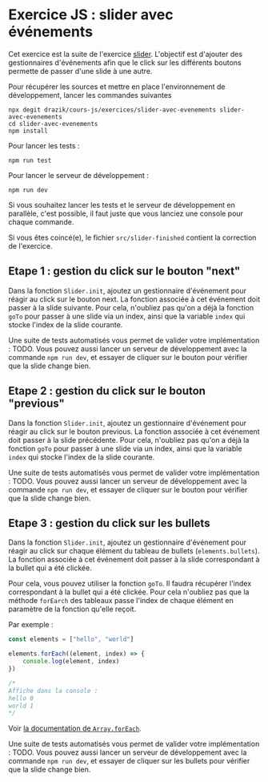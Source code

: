 # Exercice JS : slider avec événements

Cet exercice est la suite de l'exercice [slider](https://github.com/drazik/cours-js/tree/master/exercices/slider). L'objectif est d'ajouter des gestionnaires d'événements afin que le click sur les différents boutons permette de passer d'une slide à une autre.

Pour récupérer les sources et mettre en place l'environnement de développement, lancer les commandes suivantes

```console
npx degit drazik/cours-js/exercices/slider-avec-evenements slider-avec-evenements
cd slider-avec-evenements
npm install
```

Pour lancer les tests :

```console
npm run test
```

Pour lancer le serveur de développement :

```console
npm run dev
```

Si vous souhaitez lancer les tests et le serveur de développement en parallèle, c'est possible, il faut juste que vous lanciez une console pour chaque commande.

Si vous êtes coincé(e), le fichier `src/slider-finished` contient la correction de l'exercice.

## Etape 1 : gestion du click sur le bouton "next"

Dans la fonction `Slider.init`, ajoutez un gestionnaire d'événement pour réagir au click sur le bouton next. La fonction associée à cet événement doit passer à la slide suivante. Pour cela, n'oubliez pas qu'on a déjà la fonction `goTo` pour passer à une slide via un index, ainsi que la variable `index` qui stocke l'index de la slide courante.

Une suite de tests automatisés vous permet de valider votre implémentation : TODO. Vous pouvez aussi lancer un serveur de développement avec la commande `npm run dev`, et essayer de cliquer sur le bouton pour vérifier que la slide change bien.

## Etape 2 : gestion du click sur le bouton "previous"

Dans la fonction `Slider.init`, ajoutez un gestionnaire d'événement pour réagir au click sur le bouton previous. La fonction associée à cet événement doit passer à la slide précédente. Pour cela, n'oubliez pas qu'on a déjà la fonction `goTo` pour passer à une slide via un index, ainsi que la variable `index` qui stocke l'index de la slide courante.

Une suite de tests automatisés vous permet de valider votre implémentation : TODO. Vous pouvez aussi lancer un serveur de développement avec la commande `npm run dev`, et essayer de cliquer sur le bouton pour vérifier que la slide change bien.

## Etape 3 : gestion du click sur les bullets

Dans la fonction `Slider.init`, ajoutez un gestionnaire d'événement pour réagir au click sur chaque élément du tableau de bullets (`elements.bullets`). La fonction associée à cet événement doit passer à la slide correspondant à la bullet qui a été clickée.

Pour cela, vous pouvez utiliser la fonction `goTo`. Il faudra récupérer l'index correspondant à la bullet qui a été clickée. Pour cela n'oubliez pas que la méthode `forEarch` des tableaux passe l'index de chaque élément en paramètre de la fonction qu'elle reçoit.

Par exemple :

```js
const elements = ["hello", "world"]

elements.forEach((element, index) => {
	console.log(element, index)
})

/*
Affiche dans la console :
hello 0
world 1
*/
```

Voir [la documentation de `Array.forEach`](https://developer.mozilla.org/en-US/docs/Web/JavaScript/Reference/Global_Objects/Array/forEach).

Une suite de tests automatisés vous permet de valider votre implémentation : TODO. Vous pouvez aussi lancer un serveur de développement avec la commande `npm run dev`, et essayer de cliquer sur les bullets pour vérifier que la slide change bien.
